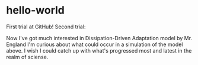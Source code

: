 # hello-world
First trial at GitHub!
Second trial:

Now I've got much interested in Dissipation-Driven Adaptation model by Mr. England
I'm curious about what could occur in a simulation of the model above. 
I wish I could catch up with what's progressed most and latest in the realm of sciense. 
